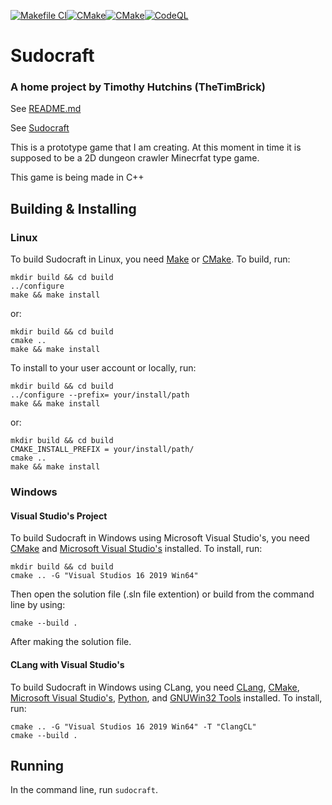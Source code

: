 [![Makefile CI](https://github.com/proatgram/SudoCraft/actions/workflows/makefile.yml/badge.svg)](https://github.com/proatgram/SudoCraft/actions/workflows/makefile.yml)[![CMake](https://github.com/proatgram/SudoCraft/actions/workflows/cmake-linux-latest.yml/badge.svg)](https://github.com/proatgram/SudoCraft/actions/workflows/cmake-linux-latest.yml)[![CMake](https://github.com/proatgram/SudoCraft/actions/workflows/cmake-windows-latest.yml/badge.svg)](https://github.com/proatgram/SudoCraft/actions/workflows/cmake-windows-latest.yml)[![CodeQL](https://github.com/proatgram/SudoCraft/actions/workflows/codeql-analysis.yml/badge.svg)](https://github.com/proatgram/SudoCraft/actions/workflows/codeql-analysis.yml)
# Sudocraft
### A home project by Timothy Hutchins (TheTimBrick)
See [README.md](https://github.com/proatgram/SudoCraft/blob/main/README.md)

See [Sudocraft](https://github.com/proatgram/Sudocraft/)

This is a prototype game that I am creating.
At this moment in time it is supposed to be a 2D dungeon crawler Minecrfat type game.

This game is being made in C++

## Building & Installing
### Linux
To build Sudocraft in Linux, you need [Make](https://www.gnu.org/software/make/) or [CMake](https://cmake.org/download/). To build, run: 
```
mkdir build && cd build
../configure
make && make install
```
or:
```
mkdir build && cd build
cmake ..
make && make install
```
To install to your user account or locally, run:
```
mkdir build && cd build
../configure --prefix= your/install/path
make && make install
```
or:
```
mkdir build && cd build
CMAKE_INSTALL_PREFIX = your/install/path/
cmake ..
make && make install
``` 

### Windows
#### Visual Studio's Project
To build Sudocraft in Windows using Microsoft Visual Studio's, you need [CMake](https://cmake.org/download/) and [Microsoft Visual Studio's](https://visualstudio.microsoft.com/) installed. To install, run:
```
mkdir build && cd build
cmake .. -G "Visual Studios 16 2019 Win64"
```
Then open the solution file (.sln file extention) or build from the command line by using:
```
cmake --build .
```
After making the solution file.
#### CLang with Visual Studio's
To build Sudocraft in Windows using CLang, you need [CLang](https://clang.llvm.org/get_started.html), [CMake](https://cmake.org/download/), [Microsoft Visual Studio's](https://visualstudio.microsoft.com/), [Python](https://www.python.org/download/), and [GNUWin32 Tools](http://getgnuwin32.sourceforge.net/) installed. To install, run:
```
cmake .. -G "Visual Studios 16 2019 Win64" -T "ClangCL"
cmake --build .
```
## Running
In the command line, run `sudocraft`.
